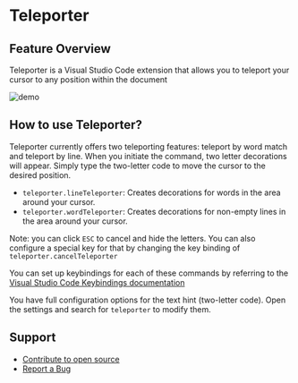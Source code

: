# Teleporter

## Feature Overview
Teleporter is a Visual Studio Code extension that allows you to teleport your cursor to any position within the document

![demo](https://github.com/maltarouti/teleporter/assets/63660298/ff616b2b-d63f-4d61-8e5d-279d6abb6561)


## How to use Teleporter?

Teleporter currently offers two teleporting features: teleport by word match and teleport by line. When you initiate the command, two letter decorations will appear. Simply type the two-letter code to move the cursor to the desired position.

* `teleporter.lineTeleporter`: Creates decorations for words in the area around your cursor.
* `teleporter.wordTeleporter`: Creates decorations for non-empty lines in the area around your cursor.

Note: you can click `ESC` to cancel and hide the letters. You can also configure a special key for that by changing the key binding of `teleporter.cancelTeleporter`

You can set up keybindings for each of these commands by referring to the [Visual Studio Code Keybindings documentation](https://code.visualstudio.com/docs/getstarted/keybindings)

You have full configuration options for the text hint (two-letter code). Open the settings and search for `teleporter` to modify them.


## Support
* [Contribute to open source](https://github.com/maltarouti/teleporter/)
* [Report a Bug ](https://github.com/maltarouti/teleporter/issues)
